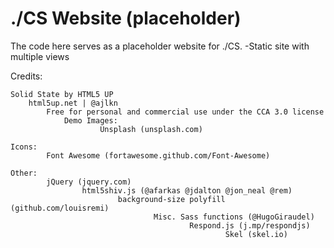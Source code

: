 # ./CS Website (placeholder)
The code here serves as a placeholder website for ./CS.
-Static site with multiple views


Credits:

    Solid State by HTML5 UP
        html5up.net | @ajlkn
            Free for personal and commercial use under the CCA 3.0 license
                Demo Images:
                        Unsplash (unsplash.com)

    Icons:
            Font Awesome (fortawesome.github.com/Font-Awesome)

    Other:
            jQuery (jquery.com)
                    html5shiv.js (@afarkas @jdalton @jon_neal @rem)
                            background-size polyfill (github.com/louisremi)
                                    Misc. Sass functions (@HugoGiraudel)
                                            Respond.js (j.mp/respondjs)
                                                    Skel (skel.io)
